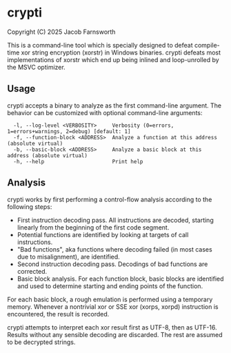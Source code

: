 # crypti

Copyright (C) 2025 Jacob Farnsworth

This is a command-line tool which is specially designed to defeat compile-time xor string encryption (xorstr) in Windows binaries. crypti defeats most implementations of xorstr which end up being inlined and loop-unrolled by the MSVC optimizer.

## Usage

crypti accepts a binary to analyze as the first command-line argument. The behavior can be customized with optional command-line arguments:

```
  -l, --log-level <VERBOSITY>     Verbosity (0=errors, 1=errors+warnings, 2=debug) [default: 1]
  -f, --function-block <ADDRESS>  Analyze a function at this address (absolute virtual)
  -b, --basic-block <ADDRESS>     Analyze a basic block at this address (absolute virtual)
  -h, --help                      Print help
```

## Analysis

crypti works by first performing a control-flow analysis according to the following steps:

- First instruction decoding pass. All instructions are decoded, starting linearly from the beginning of the first code segment.
- Potential functions are identified by looking at targets of call instructions.
- "Bad functions", aka functions where decoding failed (in most cases due to misalignment), are identified.
- Second instruction decoding pass. Decodings of bad functions are corrected.
- Basic block analysis. For each function block, basic blocks are identified and used to determine starting and ending points of the function.

For each basic block, a rough emulation is performed using a temporary memory. Whenever a nontrivial xor or SSE xor (xorps, xorpd) instruction is encountered, the result is recorded.

crypti attempts to interpret each xor result first as UTF-8, then as UTF-16. Results without any sensible decoding are discarded. The rest are assumed to be decrypted strings.

